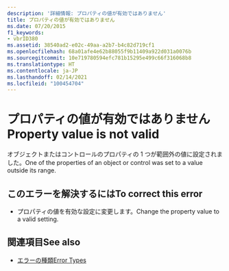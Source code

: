 ```yaml
---
description: '詳細情報: プロパティの値が有効ではありません'
title: プロパティの値が有効ではありません
ms.date: 07/20/2015
f1_keywords:
- vbrID380
ms.assetid: 38540ad2-e02c-49aa-a2b7-b4c82d719cf1
ms.openlocfilehash: 68a01afe4e62b88055f9b11409a922d031a0076b
ms.sourcegitcommit: 10e719780594efc781b15295e499c66f316068b8
ms.translationtype: HT
ms.contentlocale: ja-JP
ms.lasthandoff: 02/14/2021
ms.locfileid: "100454704"
---
```

# <a name="property-value-is-not-valid"></a><span data-ttu-id="53adf-103">プロパティの値が有効ではありません</span><span class="sxs-lookup"><span data-stu-id="53adf-103">Property value is not valid</span></span>

<span data-ttu-id="53adf-104">オブジェクトまたはコントロールのプロパティの 1 つが範囲外の値に設定されました。</span><span class="sxs-lookup"><span data-stu-id="53adf-104">One of the properties of an object or control was set to a value outside its range.</span></span>  
  
## <a name="to-correct-this-error"></a><span data-ttu-id="53adf-105">このエラーを解決するには</span><span class="sxs-lookup"><span data-stu-id="53adf-105">To correct this error</span></span>  
  
- <span data-ttu-id="53adf-106">プロパティの値を有効な設定に変更します。</span><span class="sxs-lookup"><span data-stu-id="53adf-106">Change the property value to a valid setting.</span></span>  
  
## <a name="see-also"></a><span data-ttu-id="53adf-107">関連項目</span><span class="sxs-lookup"><span data-stu-id="53adf-107">See also</span></span>

- [<span data-ttu-id="53adf-108">エラーの種類</span><span class="sxs-lookup"><span data-stu-id="53adf-108">Error Types</span></span>](../programming-guide/language-features/error-types.md)
